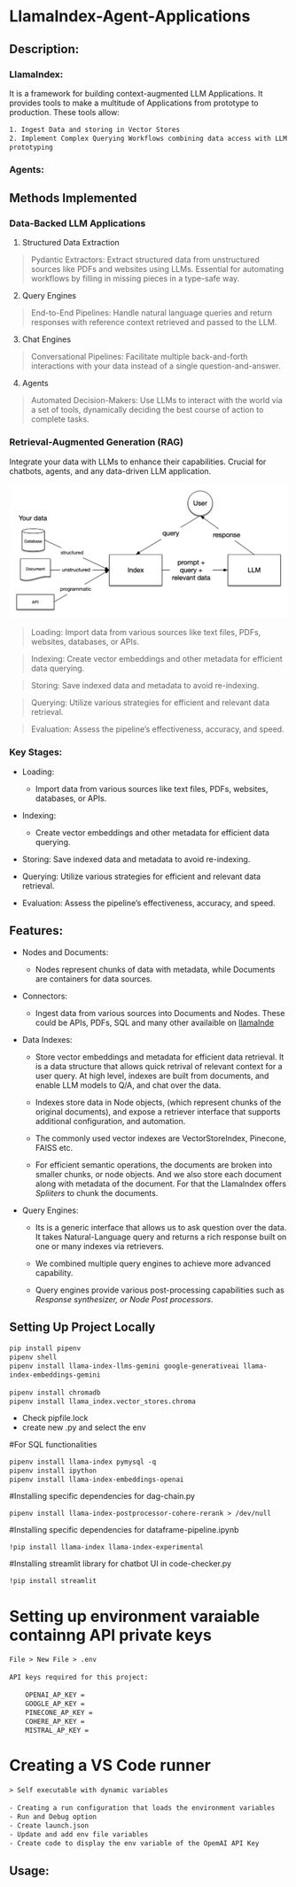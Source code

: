 # LlamaIndex-Agent-Applications




## Description:

### LlamaIndex:

It is a framework for building context-augmented LLM Applications. It provides tools to make a multitude of Applications from prototype to production. These tools allow:

    1. Ingest Data and storing in Vector Stores
    2. Implement Complex Querying Workflows combining data access with LLM prototyping

### Agents:



## Methods Implemented

### Data-Backed LLM Applications

1. Structured Data Extraction

> Pydantic Extractors: Extract structured data from unstructured sources like PDFs and websites using LLMs. Essential for automating workflows by filling in missing pieces in a type-safe way.
   
2. Query Engines

> End-to-End Pipelines: Handle natural language queries and return responses with reference context retrieved and passed to the LLM.
   
3. Chat Engines

> Conversational Pipelines: Facilitate multiple back-and-forth interactions with your data instead of a single question-and-answer.

4. Agents

> Automated Decision-Makers: Use LLMs to interact with the world via a set of tools, dynamically deciding the best course of action to complete tasks.

### Retrieval-Augmented Generation (RAG)
   
Integrate your data with LLMs to enhance their capabilities. Crucial for chatbots, agents, and any data-driven LLM application.

![ScreenShot](/basic_rag.png)

> Loading: Import data from various sources like text files, PDFs, websites, databases, or APIs.

> Indexing: Create vector embeddings and other metadata for efficient data querying.

> Storing: Save indexed data and metadata to avoid re-indexing.

> Querying: Utilize various strategies for efficient and relevant data retrieval.

> Evaluation: Assess the pipeline’s effectiveness, accuracy, and speed.

### Key Stages:

* Loading:
  
  - Import data from various sources like text files, PDFs, websites, databases, or APIs.

* Indexing:
  - Create vector embeddings and other metadata for efficient data querying.

- Storing: Save indexed data and metadata to avoid re-indexing.

- Querying: Utilize various strategies for efficient and relevant data retrieval.

- Evaluation: Assess the pipeline’s effectiveness, accuracy, and speed.

## Features:

* Nodes and Documents:
  
  - Nodes represent chunks of data with metadata, while Documents are containers for data sources.
  
* Connectors:
  
  - Ingest data from various sources into Documents and Nodes. These could be APIs, PDFs, SQL and many other availaible on [llamaInde](https://docs.llamaindex.ai/en/stable/)


* Data Indexes:

  - Store vector embeddings and metadata for efficient data retrieval. It is a data structure that allows quick retrival of relevant context for a user query. At high level, indexes are built from documents, and enable LLM models to Q/A, and chat over the data.

  - Indexes store data in Node objects, (which represent chunks of the original documents), and expose a retriever interface that supports additional configuration, and automation.

  - The commonly used vector indexes are VectorStoreIndex, Pinecone, FAISS etc.
  -  For efficient semantic operations, the documents are broken into smaller chunks, or node objects. And we also store each document along with metadata of the document. For that the LlamaIndex offers *Spliiters* to chunk the documents.

* Query Engines:

  - Its is a generic interface that allows us to ask question over the data. It takes Natural-Language query and returns a rich response built on one or many indexes via retrievers.
 
  - We combined multiple query engines to achieve more advanced capability.
 
  - Query engines provide various post-processing capabilities such as *Response synthesizer, or Node Post processors*.
 




## Setting Up Project Locally


    pip install pipenv
    pipenv shell
    pipenv install llama-index-llms-gemini google-generativeai llama-index-embeddings-gemini 

    pipenv install chromadb
    pipenv install llama_index.vector_stores.chroma
    
- Check pipfile.lock
- create new .py and select the env

#For SQL functionalities

    pipenv install llama-index pymysql -q
    pipenv install ipython
    pipenv install llama-index-embeddings-openai


#Installing specific dependencies for dag-chain.py

    pipenv install llama-index-postprocessor-cohere-rerank > /dev/null

#Installing specific dependencies for dataframe-pipeline.ipynb

    !pip install llama-index llama-index-experimental

#Installing streamlit library for chatbot UI in code-checker.py

    !pip install streamlit

# Setting up environment varaiable containng API private keys

    File > New File > .env

    API keys required for this project:
    
        OPENAI_AP_KEY =
        GOOGLE_AP_KEY =
        PINECONE_AP_KEY =
        COHERE_AP_KEY =
        MISTRAL_AP_KEY =

# Creating a VS Code runner

    > Self executable with dynamic variables

    - Creating a run configuration that loads the environment variables
    - Run and Debug option
    - Create launch.json
    - Update and add env file variables
    - Create code to display the env variable of the OpemAI API Key

## Usage:
